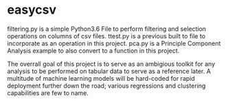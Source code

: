 # easycsv
filtering.py is a simple Python3.6 File to perform filtering and selection operations on columns of csv files. 
ttest.py is a previous built to file to incorporate as an operation in this project. 
pca.py is a Principle Component Analysis example to also convert to a function in this project. 

The overrall goal of this project is to serve as an ambigious toolkit for any analysis to be performed on tabular data to serve as a reference later. A multitude of machine learning models will be hard-coded for rapid deployment further down the road; various regressions and clustering capabilities are few to name.
